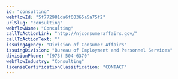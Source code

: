 ```yaml
---
id: "consulting"
webflowId: "5f772981da6f60365a5a75f2"
urlSlug: "consulting"
webflowName: "Consulting"
callToActionLink: "http://njconsumeraffairs.gov/"
callToActionText: ""
issuingAgency: "Division of Consumer Affairs"
issuingDivision: "Bureau of Employment and Personnel Services"
divisionPhone: "(973) 504-6370"
webflowIndustry: "Consulting"
licenseCertificationClassification: "CONTACT"
---
```

